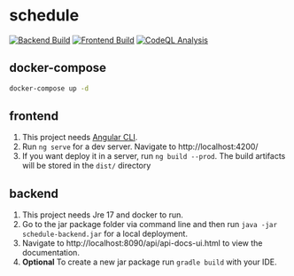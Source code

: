 # schedule

[![Backend Build](https://github.com/jdavidtorres/schedule/actions/workflows/backend-build.yml/badge.svg?branch=main)](https://github.com/jdavidtorres/schedule/actions/workflows/backend-build.yml)
[![Frontend Build](https://github.com/jdavidtorres/schedule/actions/workflows/frontend-build.yml/badge.svg?branch=main)](https://github.com/jdavidtorres/schedule/actions/workflows/frontend-build.yml)
[![CodeQL Analysis](https://github.com/jdavidtorres/schedule/actions/workflows/codeql-analysis.yml/badge.svg?branch=main)](https://github.com/jdavidtorres/schedule/actions/workflows/codeql-analysis.yml)

## docker-compose

```bash
docker-compose up -d
```

## frontend

1. This project needs [Angular CLI](https://angular.io/cli).
2. Run `ng serve` for a dev server. Navigate to http://localhost:4200/
3. If you want deploy it in a server, run `ng build --prod`. The build artifacts will be stored in the `dist/` directory

## backend

1. This project needs Jre 17 and docker to run.
2. Go to the jar package folder via command line and then run `java -jar schedule-backend.jar` for a local deployment.
3. Navigate to http://localhost:8090/api/api-docs-ui.html to view the documentation.
4. **Optional** To create a new jar package run `gradle build` with your IDE.
